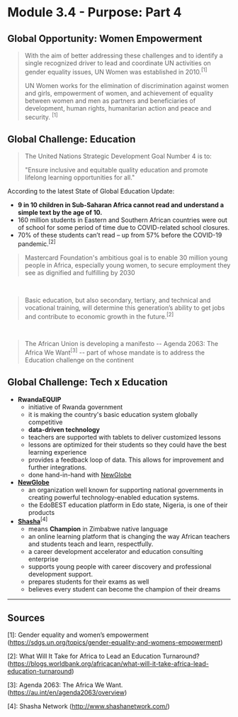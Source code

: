 # Module 3.4 - Purpose: Part 4

## Global Opportunity: Women Empowerment

> With the aim of better addressing these challenges and to identify a single recognized driver to lead and coordinate UN activities on gender equality issues, UN Women was established in 2010.<sup>[1]</sup>
>
> UN Women works for the elimination of discrimination against women and girls, empowerment of women, and achievement of equality between women and men as partners and beneficiaries of development, human rights, humanitarian action and peace and security. <sup>[1]</sup>

## Global Challenge: Education

> The United Nations Strategic Development Goal Number 4 is to:
>
> "Ensure inclusive and equitable quality education and promote lifelong learning opportunities for all."

According to the latest State of Global Education Update:

- **9 in 10 children in Sub-Saharan Africa cannot read and understand a simple text by the age of 10.**
- 160 million students in Eastern and Southern African countries were out of school for some period of time due to COVID-related school closures.
- 70% of these students can’t read – up from 57% before the COVID-19 pandemic.<sup>[2]</sup>

> Mastercard Foundation's ambitious goal is to enable 30 million young people in Africa, especially young women, to secure employment they see as dignified and fulfilling by 2030  

<br />

> Basic education, but also secondary, tertiary, and technical and vocational training, will determine this generation’s ability to get jobs and contribute to economic growth in the future.<sup>[2]</sup>

<br />

> The African Union is developing a manifesto -- Agenda 2063: The Africa We Want<sup>[3]</sup> -- part of whose mandate is to address the Education challenge on the continent

## Global Challenge: Tech x Education

- **RwandaEQUIP**
  - initiative of Rwanda government
  - it is making the country's basic education system globally competitive
  - **data-driven technology**
  - teachers are supported with tablets to deliver customized lessons
  - lessons are optimized for their students so they could have the best learning experience
  - provides a feedback loop of data. This allows for improvement and further integrations.
  - done hand-in-hand with [NewGlobe](https://newglobe.education/home-page/)
- **[NewGlobe](https://newglobe.education/home-page/)**
  - an organization well known for supporting national governments in creating powerful technology-enabled education systems.
  - the EdoBEST education platform in Edo state, Nigeria, is one of their products
- **[Shasha](http://www.shashanetwork.com/)**<sup>[4]</sup>
  - means **Champion** in Zimbabwe native language
  - an online learning platform that is changing the way African teachers and students teach and learn, respectfully.
  - a career development accelerator and education consulting enterprise
  - supports young people with career discovery and professional development support.
  - prepares students for their exams as well
  - believes every student can become the champion of their dreams

<hr />

## Sources

[1]: Gender equality and women’s empowerment (<https://sdgs.un.org/topics/gender-equality-and-womens-empowerment>)

[2]: What Will It Take for Africa to Lead an Education Turnaround? (<https://blogs.worldbank.org/africacan/what-will-it-take-africa-lead-education-turnaround>)

[3]: Agenda 2063: The Africa We Want. (<https://au.int/en/agenda2063/overview>)

[4]: Shasha Network (<http://www.shashanetwork.com/>)
